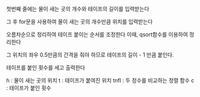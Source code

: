 첫번째 줄에는 물이 새는 곳의 개수와 테이프의 길이를 입력받는다

그  후 for문을 사용하여 물이 새는 곳의 개수만큼 위치를 입력받는다

오름차순으로 정리하여 테이프 붙이는 순서를 조정한다
이때, qsort함수를 이용하여 정리한다

그 위치의 좌우 0.5만큼의 간격을 줘야 하므로 테이프의 길이 - 1 만큼 붙인다.

테이프를 붙인 횟수를 세고 출력한다

h : 물이 새는 곳의 위치
t : 테이프가 붙여진 위치
tnfl : 두 정수를 비교하는 정렬 함수
c : 테이프가 붙인 횟수